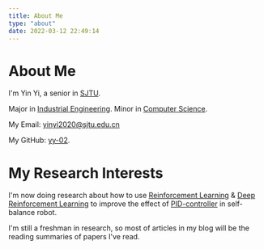 ```yaml
---
title: About Me
type: "about"
date: 2022-03-12 22:49:14
---
```

# About Me  
I'm Yin Yi, a senior in [SJTU](https://www.sjtu.edu.cn/).

Major in [Industrial Engineering](https://ieem.sjtu.edu.cn/). Minor in [Computer Science](https://www.cs.sjtu.edu.cn/).

My Email: yinyi2020@sjtu.edu.cn

My GitHub: [yy-02](https://github.com/yy-02).

# My Research Interests  

I'm now doing research about how to use [Reinforcement Learning](https://en.wikipedia.org/wiki/Reinforcement_learning) & [Deep Reinforcement Learning](https://en.wikipedia.org/wiki/Deep_reinforcement_learning) to improve the effect of [PID-controller](https://en.wikipedia.org/wiki/PID_controller) in self-balance robot. 

I'm still a freshman in research, so most of articles in my blog will be the reading summaries of papers I've read.